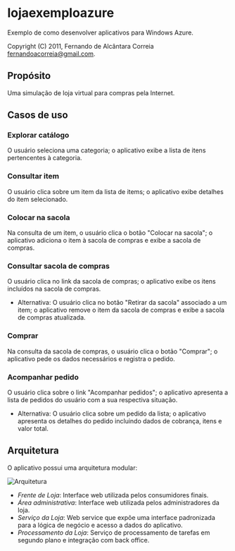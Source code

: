 ﻿lojaexemploazure
================

Exemplo de como desenvolver aplicativos para Windows Azure.

Copyright (C) 2011, Fernando de Alcântara Correia <fernandoacorreia@gmail.com>.

Propósito
---------

Uma simulação de loja virtual para compras pela Internet.

Casos de uso
------------

### Explorar catálogo

O usuário seleciona uma categoria; o aplicativo exibe a lista de itens pertencentes à categoria.

### Consultar item

O usuário clica sobre um item da lista de items; o aplicativo exibe detalhes do item selecionado.

### Colocar na sacola

Na consulta de um item, o usuário clica o botão "Colocar na sacola"; o aplicativo adiciona o item à sacola de compras e exibe a sacola de compras.

### Consultar sacola de compras

O usuário clica no link da sacola de compras; o aplicativo exibe os itens incluídos na sacola de compras.

* Alternativa: O usuário clica no botão "Retirar da sacola" associado a um item; o aplicativo remove o item da sacola de compras e exibe a sacola de compras atualizada.

### Comprar

Na consulta da sacola de compras, o usuário clica o botão "Comprar"; o aplicativo pede os dados necessários e registra o pedido.

### Acompanhar pedido

O usuário clica sobre o link "Acompanhar pedidos"; o aplicativo apresenta a lista de pedidos do usuário com a sua respectiva situação.

* Alternativa: O usuário clica sobre um pedido da lista; o aplicativo apresenta os detalhes do pedido incluindo dados de cobrança, itens e valor total.

Arquitetura
-----------

O aplicativo possui uma arquitetura modular:

![Arquitetura](lojaexemploazure/raw/master/doc/Arquitetura.png)

* _Frente de Loja_: Interface web utilizada pelos consumidores finais.
* _Área administrativa_: Interface web utilizada pelos administradores da loja.
* _Serviço da Loja_: Web service que expõe uma interface padronizada para a lógica de negócio e acesso a dados do aplicativo.
* _Processamento da Loja_: Serviço de processamento de tarefas em segundo plano e integração com back office.
